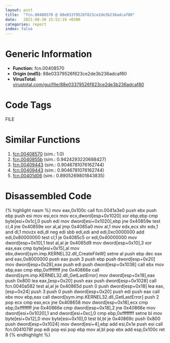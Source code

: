 ```yaml
---
layout: post
title:  "fcn.00408570 @ 88e03379526f823ce2de3b236adcaf80"
date:   2021-08-30 15:52:19 +0300
categories: report
index: false
---
```


# Generic Information
- **Function:** fcn.00408570
- **Origin (md5):** 88e03379526f823ce2de3b236adcaf80
- **VirusTotal:** [virustotal.com/gui/file/88e03379526f823ce2de3b236adcaf80][virustotal_ref]

# Code Tags
<span class="tag" id="FILE">FILE</span>


# Similar Functions

1. [fcn.00408570][similar_1_ref] (sim.: 1.0)
2. [fcn.0040855b][similar_2_ref] (sim.: 0.9424293220688427)
3. [fcn.00409443][similar_3_ref] (sim.: 0.9046781076162744)
4. [fcn.00409443][similar_4_ref] (sim.: 0.9046781076162744)
5. [fcn.00401d06][similar_5_ref] (sim.: 0.8905269801843835)


# Disassembled Code

{% highlight nasm %}
mov eax,0x100c
call fcn.0041a3e0
push ebx
push ebp
push esi
mov esi,ecx
mov ecx,dword[esp+0x1020]
xor ebp,ebp
cmp byte[esi+0x1c],0
push edi
mov dword[esi+0x1020],ebp
jne 0x40859e
test cl,4
jne 0x40859e
xor al,al
jmp 0x4085a0
mov al,1
mov edx,ecx
shr edx,1
and dl,1
movzx edi,dl
neg edi
sbb edi,edi
and edi,0xc0000000
add edi,0x80000000
test cl,1
je 0x4085c5
or edi,0x40000000
mov dword[esp+0x10],1
test al,al
je 0x4085d9
mov dword[esp+0x10],3
xor eax,eax
cmp byte[esi+0x15],al
mov ebx,dword[sym.imp.KERNEL32.dll_CreateFileW]
setne al
push ebp
dec eax
and eax,0x8000000
push eax
push 3
push ebp
push dword[esp+0x20]
mov dword[esp+0x28],eax
push edi
push dword[esp+0x1038]
call ebx
mov ebp,eax
cmp ebp,0xffffffff
jne 0x40866e
call dword[sym.imp.KERNEL32.dll_GetLastError]
mov dword[esp+0x18],eax
push 0x800
lea eax,[esp+0x20]
push eax
push dword[esp+0x1028]
call fcn.0040a582
test al,al
je 0x40865d
push 0
push dword[esp+0x18]
lea eax,[esp+0x24]
push 3
push 0
push dword[esp+0x20]
push edi
push eax
call ebx
mov ebp,eax
call dword[sym.imp.KERNEL32.dll_GetLastError]
push 2
pop ecx
cmp eax,ecx
jne 0x408658
mov dword[esp+0x18],ecx
cmp ebp,0xffffffff
jne 0x40866e
cmp dword[esp+0x18],2
jne 0x40866e
mov dword[esi+0x1020],1
and dword[esi+0xc],0
cmp ebp,0xffffffff
setne bl
mov byte[esi+0x12],0
mov byte[esi+0x10],0
test bl,bl
je 0x40869c
push 0x800
push dword[esp+0x1024]
mov dword[esi+4],ebp
add esi,0x1e
push esi
call fcn.0041078f
pop edi
pop esi
pop ebp
mov al,bl
pop ebx
add esp,0x100c
ret 8
{% endhighlight %}


[similar_1_ref]: /report/fcn.00408570@7e044e51324f9f80f4e97d8f3549c003
[similar_2_ref]: /report/fcn.0040855b@319cf4affa41f752783e62f81908d682
[similar_3_ref]: /report/fcn.00409443@f068e0a788db6c075da6c407576e943b
[similar_4_ref]: /report/fcn.00409443@e02c832a2c768752009e071574e12967
[similar_5_ref]: /report/fcn.00401d06@5f763449465a14d1cdb5ea67e2f984d0
[virustotal_ref]: https://www.virustotal.com/gui/file/88e03379526f823ce2de3b236adcaf80